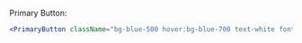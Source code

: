 Primary Button:

```jsx
<PrimaryButton className="bg-blue-500 hover:bg-blue-700 text-white font-bold py-2 px-4 rounded" text="PrimaryButton"/>
```
